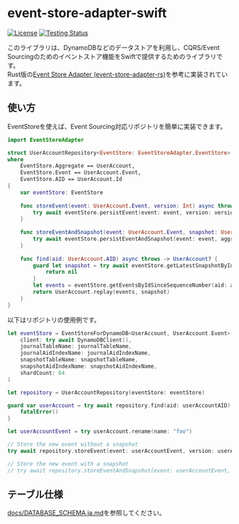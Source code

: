 # event-store-adapter-swift

[![License](https://img.shields.io/badge/License-MIT-blue.svg)](LICENSE)
<a href="https://github.com/lemo-nade-room/event-store-adapter-swift/actions/workflows/ci.yaml">
    <img src="https://github.com/lemo-nade-room/event-store-adapter-swift/actions/workflows/ci.yaml/badge.svg" alt="Testing Status">
</a>

このライブラリは、DynamoDBなどのデータストアを利用し、CQRS/Event Sourcingのためのイベントストア機能をSwiftで提供するためのライブラリです。  
Rust版の[Event Store Adapter (event-store-adapter-rs)](https://github.com/j5ik2o/event-store-adapter-rs)を参考に実装されています。

## 使い方

EventStoreを使えば、Event Sourcing対応リポジトリを簡単に実装できます。

```swift
import EventStoreAdapter

struct UserAccountRepository<EventStore: EventStoreAdapter.EventStore>
where
    EventStore.Aggregate == UserAccount,
    EventStore.Event == UserAccount.Event,
    EventStore.AID == UserAccount.Id
{
    var eventStore: EventStore
    
    func storeEvent(event: UserAccount.Event, version: Int) async throws {
        try await eventStore.persistEvent(event: event, version: version)
    }
    
    func storeEventAndSnapshot(event: UserAccount.Event, snapshot: UserAccount) async throws {
        try await eventStore.persistEventAndSnapshot(event: event, aggregate: snapshot)
    }
    
    func find(aid: UserAccount.AID) async throws -> UserAccount? {
        guard let snapshot = try await eventStore.getLatestSnapshotById(aid: aid) else {
            return nil
        }
        let events = eventStore.getEventsByIdSinceSequenceNumber(aid: aid, seqNr: snapshot.seqNr + 1)
        return UserAccount.replay(events, snapshot)
    }
}
```

以下はリポジトリの使用例です。

```swift
let eventStore = EventStoreForDynamoDB<UserAccount, UserAccount.Event>(
    client: try await DynamoDBClient(),
    journalTableName: journalTableName,
    journalAidIndexName: journalAidIndexName,
    snapshotTableName: snapshotTableName,
    snapshotAidIndexName: snapshotAidIndexName,
    shardCount: 64
)

let repository = UserAccountRepository(eventStore: eventStore)

guard var userAccount = try await repository.find(aid: userAccountAID) else {
    fatalError()
}

let userAccountEvent = try userAccount.rename(name: "foo")

// Store the new event without a snapshot
try await repository.storeEvent(event: userAccountEvent, version: userAccount.version)

// Store the new event with a snapshot
// try await repository.storeEventAndSnapshot(event: userAccountEvent, snapshot: userAccount)
```

## テーブル仕様

[docs/DATABASE_SCHEMA.ja.md](https://github.com/j5ik2o/event-store-adapter-rs/blob/main/docs/DATABASE_SCHEMA.ja.md)を参照してください。
